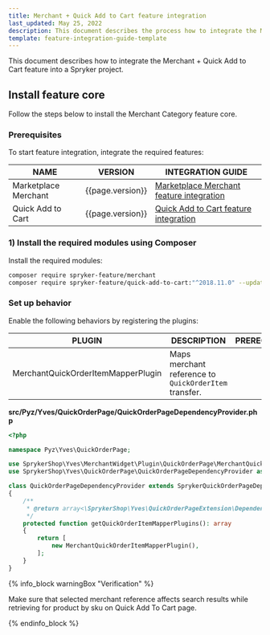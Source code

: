 ```yaml
---
title: Merchant + Quick Add to Cart feature integration
last_updated: May 25, 2022
description: This document describes the process how to integrate the Merchant + Quick Add to Cart feature into a Spryker project.
template: feature-integration-guide-template
---
```


This document describes how to integrate the Merchant + Quick Add to Cart feature into a Spryker project.

## Install feature core

Follow the steps below to install the Merchant Category feature core.

### Prerequisites

To start feature integration, integrate the required features:

| NAME                 | VERSION          | INTEGRATION GUIDE                                                                                                                                            |
|----------------------|------------------|--------------------------------------------------------------------------------------------------------------------------------------------------------------|
| Marketplace Merchant | {{page.version}} | [Marketplace Merchant feature integration](/docs/marketplace/dev/feature-integration-guides/{{page.version}}/marketplace-merchant-feature-integration.html)  |
| Quick Add to Cart    | {{page.version}} | [Quick Add to Cart feature integration](/docs/scos/dev/feature-integration-guides/{{page.version}}/quick-add-to-cart-feature-integration.html)               |

### 1) Install the required modules using Composer

Install the required modules:

```bash
composer require spryker-feature/merchant
composer require spryker-feature/quick-add-to-cart:"^2018.11.0" --update-with-dependencies
```
### Set up behavior

Enable the following behaviors by registering the plugins:

| PLUGIN                             | DESCRIPTION                                           | PREREQUISITES | NAMESPACE                                             |
|------------------------------------|-------------------------------------------------------|---------------|-------------------------------------------------------|
| MerchantQuickOrderItemMapperPlugin | Maps merchant reference to `QuickOrderItem` transfer. |               | SprykerShop\Yves\MerchantWidget\Plugin\QuickOrderPage |


**src/Pyz/Yves/QuickOrderPage/QuickOrderPageDependencyProvider.php**

```php
<?php

namespace Pyz\Yves\QuickOrderPage;

use SprykerShop\Yves\MerchantWidget\Plugin\QuickOrderPage\MerchantQuickOrderItemMapperPlugin;
use SprykerShop\Yves\QuickOrderPage\QuickOrderPageDependencyProvider as SprykerQuickOrderPageDependencyProvider;

class QuickOrderPageDependencyProvider extends SprykerQuickOrderPageDependencyProvider
{
    /**
     * @return array<\SprykerShop\Yves\QuickOrderPageExtension\Dependency\Plugin\QuickOrderItemMapperPluginInterface>
     */
    protected function getQuickOrderItemMapperPlugins(): array
    {
        return [
            new MerchantQuickOrderItemMapperPlugin(),
        ];
    }
}
```

{% info_block warningBox "Verification" %}

Make sure that selected merchant reference affects search results while retrieving for product by sku on Quick Add To Cart page.

{% endinfo_block %}
